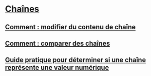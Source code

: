 # [Chaînes](index.md)
## [Comment : modifier du contenu de chaîne](how-to-modify-string-contents.md)
## [Comment : comparer des chaînes](how-to-compare-strings.md)
## [Guide pratique pour déterminer si une chaîne représente une valeur numérique](how-to-determine-whether-a-string-represents-a-numeric-value.md)
